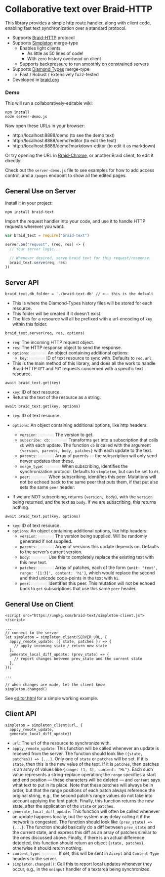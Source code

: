 # Collaborative text over Braid-HTTP

This library provides a simple http route handler, along with client code, enabling fast text synchronization over a standard protocol.

- Supports [Braid-HTTP](https://github.com/braid-org/braid-spec/blob/master/draft-toomim-httpbis-braid-http-04.txt) protocol
- Supports [Simpleton](https://braid.org/meeting-76/simpleton) merge-type
  - Enables light clients
    - As little as 50 lines of code!
    - With zero history overhead on client
  - Supports backpressure to run smoothly on constrained servers
- Supports [Diamond Types](https://github.com/josephg/diamond-types) merge-type
  - Fast / Robust / Extensively fuzz-tested 
- Developed in [braid.org](https://braid.org)

### Demo

This will run a collaboratively-editable wiki:

```shell
npm install
node server-demo.js
```

Now open these URLs in your browser:
  - http://localhost:8888/demo (to see the demo text)
  - http://localhost:8888/demo?editor (to edit the text)
  - http://localhost:8888/demo?markdown-editor (to edit it as markdown)

Or try opening the URL in [Braid-Chrome](https://github.com/braid-org/braid-chrome), or another Braid client, to edit it directly!

Check out the `server-demo.js` file to see examples for how to add access control, and a `/pages` endpoint to show all the edited pages.

## General Use on Server

Install it in your project:
```shell
npm install braid-text
```

Import the request handler into your code, and use it to handle HTTP requests wherever you want:

```javascript
var braid_text = require("braid-text")

server.on("request", (req, res) => {
  // Your server logic...

  // Whenever desired, serve braid text for this request/response:
  braid_text.serve(req, res)
})
```

## Server API

`braid_text.db_folder = './braid-text-db' // <-- this is the default`
  - This is where the Diamond-Types history files will be stored for each resource.
  - This folder will be created if it doesn't exist.
  - The files for a resource will all be prefixed with a url-encoding of `key` within this folder.

`braid_text.server(req, res, options)`
  - `req`: The incoming HTTP request object.
  - `res`: The HTTP response object to send the response.
  - `options`: <small style="color:lightgrey">[optional]</small> An object containing additional options:
    - `key`:  <small style="color:lightgrey">[optional]</small> ID of text resource to sync with.  Defaults to `req.url`.
  - This is the main method of this library, and does all the work to handle Braid-HTTP `GET` and `PUT` requests concerned with a specific text resource.

`await braid_text.get(key)`
  - `key`: ID of text resource.
  - Returns the text of the resource as a string.

`await braid_text.get(key, options)`
  - `key`: ID of text resource.
  - `options`: An object containing additional options, like http headers:
    - `version`:  <small style="color:lightgrey">[optional]</small> The version to get.
    - `subscribe: cb`:  <small style="color:lightgrey">[optional]</small> Transforms `get` into a subscription that calls `cb` with each update. The function `cb` is called with the argument `{version, parents, body, patches}` with each update to the text.
    - `parents`:  <small style="color:lightgrey">[optional]</small> Array of parents — the subscription will only send newer updates than these.
    - `merge_type`: <small style="color:lightgrey">[optional]</small> When subscribing, identifies the synchronization protocol. Defaults to `simpleton`, but can be set to `dt`.
    - `peer`: <small style="color:lightgrey">[optional]</small> When subscribing, identifies this peer. Mutations will not be echoed back to the same peer that puts them, if that put also sets the same `peer` header.

  - If we are NOT subscribing, returns `{version, body}`, with the `version` being returned, and the text as `body`. If we are subscribing, this returns nothing.

`await braid_text.put(key, options)`
  - `key`: ID of text resource.
  - `options`: An object containing additional options, like http headers:
    - `version`:  <small style="color:lightgrey">[optional]</small> The version being supplied. Will be randomly generated if not supplied.
    - `parents`:  <small style="color:lightgrey">[optional]</small> Array of versions this update depends on. Defaults to the server’s current version.
    - `body`: <small style="color:lightgrey">[optional]</small> Use this to completely replace the existing text with this new text.
    - `patches`: <small style="color:lightgrey">[optional]</small> Array of patches, each of the form `{unit: 'text', range: '[1:3]', content: 'hi'}`, which would replace the second and third unicode code-points in the text with `hi`.
    - `peer`: <small style="color:lightgrey">[optional]</small> Identifies this peer. This mutation will not be echoed back to `get` subscriptions that use this same `peer` header.

## General Use on Client

    <script src="https://unpkg.com/braid-text/simpleton-client.js"></script>
    
    ...
    // connect to the server
    let simpleton = simpleton_client(SERVER_URL, {
      apply_remote_update: ({ state, patches }) => {
        // apply incoming state / return new state
      },
      generate_local_diff_update: (prev_state) => {
        // report changes between prev_state and the current state
      },
    });
    
    ...
    
    // when changes are made, let the client know
    simpleton.changed()

See [editor.html](https://raw.githubusercontent.com/braid-org/braid-text/master/editor.html) for a simple working example.

## Client API

    simpleton = simpleton_client(url, {
      apply_remote_update,
      generate_local_diff_update})

  - `url`: The url of the resource to synchronize with.
  - `apply_remote_update`: This function will be called whenever an update is received from the server. The function should look like `({state, patches}) => {...}`. Only one of `state` or `patches` will be set. If it is `state`, then this is the new value of the text. If it is `patches`, then patches is an array of values like `{range: [1, 3], content: "Hi"}`. Each such value represents a string-replace operation; the `range` specifies a start and end position — these characters will be deleted — and `content` says what text to put in its place. Note that these patches will always be in order, but that the range positions of each patch always reference the original string, e.g., the second patch's range values do not take into account applying the first patch. Finally, this function returns the new state, after the application of the `state` or `patches`.
  - `generate_local_diff_update`: This function will often be called whenever an update happens locally, but the system may delay calling it if the network is congested. The function should look like `(prev_state) => {...}`. The function should basically do a diff between `prev_state` and the current state, and express this diff as an array of patches similar to the ones discussed above. Finally, if there is an actual difference detected, this function should return an object `{state, patches}`, otherwise it should return nothing.
  - `content_type`: <small style="color:lightgrey">[optional]</small> If set, this will be sent in `Accept` and `Content-Type` headers to the server.
  - `simpleton.changed()`: Call this to report local updates whenever they occur, e.g., in the `oninput` handler of a textarea being synchronized.
